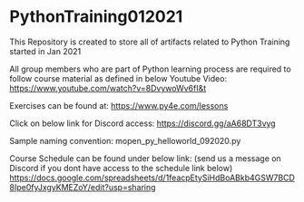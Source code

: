 # PythonTraining012021
This Repository is created to store all of artifacts related to Python Training started in Jan 2021

All group members who are part of Python learning process are required to follow course material as defined in below Youtube Video: https://www.youtube.com/watch?v=8DvywoWv6fI&t

Exercises can be found at: https://www.py4e.com/lessons

Click on below link for Discord access: https://discord.gg/aA68DT3vyg

Sample naming convention: mopen_py_helloworld_092020.py

Course Schedule can be found under below link: (send us a message on Discord if you dont have access to the schedule link below) https://docs.google.com/spreadsheets/d/1feacpEtySiHdBoABkb4GSW7BCD8Ipe0fyJxgyKMEZoY/edit?usp=sharing
